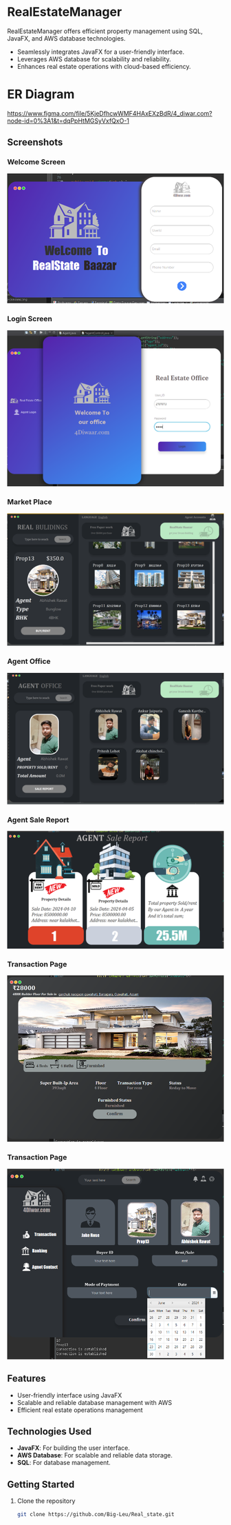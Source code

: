 
# RealEstateManager

RealEstateManager offers efficient property management using SQL, JavaFX, and AWS database technologies.

- Seamlessly integrates JavaFX for a user-friendly interface.
- Leverages AWS database for scalability and reliability.
- Enhances real estate operations with cloud-based efficiency.

# ER Diagram
https://www.figma.com/file/5KjeDfhcwWMF4HAxEXzBdR/4_diwar.com?node-id=0%3A1&t=dqPpHtMGSyVxfQxO-1

## Screenshots

### Welcome Screen
![Welcome Screen](./A2.png)

### Login Screen
![Login Screen](./A4.png)

### Market Place
![Market Place](./A5.png)

### Agent Office
![Agent Office](./A6.png)

### Agent Sale Report
![Agent Sale Report](./A7.png)

### Transaction Page
![Property Description](./A8.png)

### Transaction Page
![Transaction Page](./A9.png)

## Features

- User-friendly interface using JavaFX
- Scalable and reliable database management with AWS
- Efficient real estate operations management

## Technologies Used

- **JavaFX**: For building the user interface.
- **AWS Database**: For scalable and reliable data storage.
- **SQL**: For database management.

## Getting Started

1. Clone the repository
   ```bash
   git clone https://github.com/Big-Leu/Real_state.git



